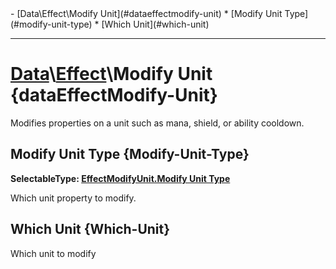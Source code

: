 <div id="toc" markdown="1">
- [Data\Effect\Modify Unit](#dataeffectmodify-unit)
  * [Modify Unit Type](#modify-unit-type)
  * [Which Unit](#which-unit)

</div>

***

# [](dcei.engine.proto.Effect.modify_unit)**[Data](Data)\\[Effect](Data-Effect)\Modify Unit** {dataEffectModify-Unit}
Modifies properties on a unit such as mana, shield, or ability cooldown.

[](manual-wiki-start)

[](manual-wiki-end)

## [](dcei.engine.proto.EffectModifyUnit.oneof_modify_unit_type)**Modify Unit Type** {Modify-Unit-Type}
[](dcei.engine.proto.EffectModifyUnit.oneof_modify_unit_type)**SelectableType: [EffectModifyUnit.Modify Unit Type](SelectableType#effectmodifyunitmodify-unit-type)**

Which unit property to modify.

[](manual-wiki-start)

[](manual-wiki-end)

## [](dcei.engine.proto.EffectModifyUnit.which_unit)**Which Unit** {Which-Unit}
Which unit to modify

[](manual-wiki-start)

[](manual-wiki-end)


